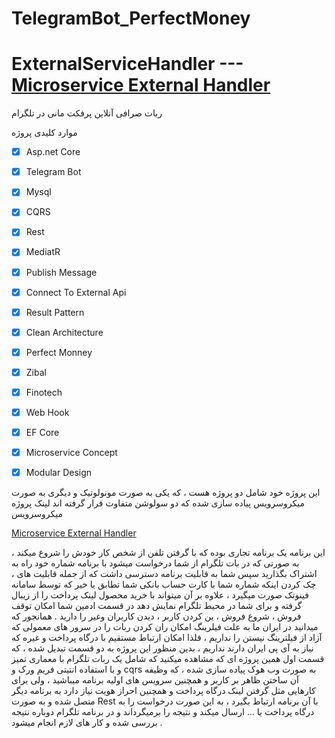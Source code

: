 # TelegramBot_PerfectMoney
# ExternalServiceHandler ---[Microservice External Handler](https://link-url-here.org](https://github.com/AmBplus/ExternalServiceHandler))

ربات صرافی آنلاین پرفکت مانی در تلگرام 

موارد کلیدی پروژه
- [x] Asp.net Core
- [x] Telegram Bot
- [x] Mysql
- [x] CQRS
- [x] Rest 
- [x] MediatR
- [x] Publish Message
- [x] Connect To External Api
- [x] Result Pattern
- [x] Clean Architecture
- [x] Perfect Monney
- [x] Zibal
- [x] Finotech
- [x] Web Hook
- [x] EF Core
- [x] Microservice Concept
- [x] Modular Design


این پروژه خود شامل دو پروژه هست ، که یکی به صورت مونولوتیک و دیگری به صورت میکروسرویس پیاده سازی شده که دو سولوشن متفاوت قرار گرفته اند
لینک پروژه میکروسرویس 


[Microservice External Handler](https://link-url-here.org](https://github.com/AmBplus/ExternalServiceHandler))




این برنامه یک برنامه تجاری بوده که با گرفتن تلفن از شخص کار خودش را شروع میکند ، به صورتی که در بات تلگرام از شما درخواست میشود با برنامه شماره خود راه به اشتراک بگذارید سپس شما به قابلیت برنامه دسترسی داشت 
که از جمله قابلیت های ، چک کردن اینکه شماره شما با کارت حساب بانکی شما تطابق یا خیر که توسط سامانه فینوتک صورت میگیرد ، علاوه بر آن میتواند با خرید محصول لینک پرداخت را از زیبال گرفته و برای شما در محیط تلگرام نمایش دهد
در قسمت ادمین شما امکان توقف فروش ، شروع فروش ، بن کردن کاربر ، دیدن کاربران وغیر را دارید . 
همانجور که میدانید در ایران ما به علت فیلرینگ امکان ران کردن ربات را در سرور های معمولی که آزاد از فیلترینگ نیستن را نداریم ، فلذا امکان ارتباط مستقیم با درگاه پرداخت و غیره که نیاز به آی پی ایران دارند نداریم ، بدین منظور این پروژه به دو قسمت تبدیل شده ، که قسمت اول همین پروژه ای که مشاهده میکنید که شامل یک ربات تلگرام با معماری تمیز و با استفاده انتیتی فریم ورک و cqrs  به صورت وب هوک پیاده سازی شده ، که وظیفه آن ساختن ظاهر بر کاربر و همچنین سرویس های اولیه برنامه میباشید ، ولی برای کارهایی مثل گرفتن لینک درگاه پرداخت و همچنین احراز هویت نیاز دارد به برنامه دیگر متصل شده و به صورت Rest با آن برنامه ارتباط بگیرد ، به این صورت درخواست را به درگاه پرداخت یا ... ارسال میکند و نتیجه را برمیگرداند و در برنامه تلگرام دوباره نتیجه بررسی شده و کار های لازم انجام میشود .








